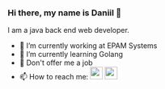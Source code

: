 ### Hi there, my name is Daniil 👋
I am a java back end web developer.

- 🔭 I’m currently working at EPAM Systems
- 🌱 I’m currently learning Golang
- 💬 Don't offer me a job
- 📫 How to reach me: 
<a  href="https://t.me/fpbonsai"><img width="25px" src="https://img.icons8.com/fluent/96/000000/telegram-app.png" /></a>
<a href="mailto:dkarpov.it@gmail.com"><img width="25px" src="https://img.icons8.com/fluent/48/000000/gmail-new.png" /></a> 
